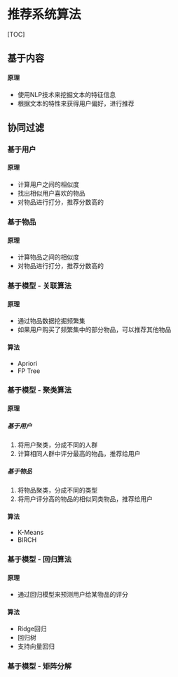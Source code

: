 

# 推荐系统算法

[TOC]


## 基于内容
#### 原理
* 使用NLP技术来挖掘文本的特征信息
* 根据文本的特性来获得用户偏好，进行推荐


## 协同过滤
### 基于用户
#### 原理
* 计算用户之间的相似度
* 找出相似用户喜欢的物品
* 对物品进行打分，推荐分数高的

### 基于物品
#### 原理
* 计算物品之间的相似度
* 对物品进行打分，推荐分数高的

### 基于模型 - 关联算法
#### 原理
* 通过物品数据挖掘频繁集
* 如果用户购买了频繁集中的部分物品，可以推荐其他物品

#### 算法
* Apriori
* FP Tree

### 基于模型 - 聚类算法
#### 原理
##### 基于用户
1. 将用户聚类，分成不同的人群
2. 计算相同人群中评分最高的物品，推荐给用户

##### 基于物品
1. 将物品聚类，分成不同的类型
2. 将用户评分高的物品的相似同类物品，推荐给用户

#### 算法
* K-Means
* BIRCH


### 基于模型 - 回归算法
#### 原理
* 通过回归模型来预测用户给某物品的评分

#### 算法
* Ridge回归
* 回归树
* 支持向量回归


### 基于模型 - 矩阵分解